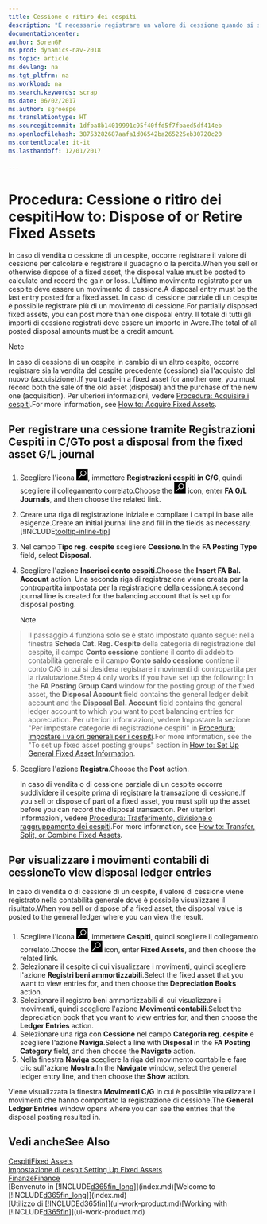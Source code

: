 ```yaml
---
title: Cessione o ritiro dei cespiti
description: "È necessario registrare un valore di cessione quando si scarta, si vende o si ritira un cespite."
documentationcenter: 
author: SorenGP
ms.prod: dynamics-nav-2018
ms.topic: article
ms.devlang: na
ms.tgt_pltfrm: na
ms.workload: na
ms.search.keywords: scrap
ms.date: 06/02/2017
ms.author: sgroespe
ms.translationtype: HT
ms.sourcegitcommit: 1dfba8b14019991c95f40ffd5f7fbaed5df414eb
ms.openlocfilehash: 38753282687aafa1d06542ba265225eb30720c20
ms.contentlocale: it-it
ms.lasthandoff: 12/01/2017

---
```

# <a name="how-to-dispose-of-or-retire-fixed-assets"></a><span data-ttu-id="8df1f-103">Procedura: Cessione o ritiro dei cespiti</span><span class="sxs-lookup"><span data-stu-id="8df1f-103">How to: Dispose of or Retire Fixed Assets</span></span>
<span data-ttu-id="8df1f-104">In caso di vendita o cessione di un cespite, occorre registrare il valore di cessione per calcolare e registrare il guadagno o la perdita.</span><span class="sxs-lookup"><span data-stu-id="8df1f-104">When you sell or otherwise dispose of a fixed asset, the disposal value must be posted to calculate and record the gain or loss.</span></span> <span data-ttu-id="8df1f-105">L'ultimo movimento registrato per un cespite deve essere un movimento di cessione.</span><span class="sxs-lookup"><span data-stu-id="8df1f-105">A disposal entry must be the last entry posted for a fixed asset.</span></span> <span data-ttu-id="8df1f-106">In caso di cessione parziale di un cespite è possibile registrare più di un movimento di cessione.</span><span class="sxs-lookup"><span data-stu-id="8df1f-106">For partially disposed fixed assets, you can post more than one disposal entry.</span></span> <span data-ttu-id="8df1f-107">Il totale di tutti gli importi di cessione registrati deve essere un importo in Avere.</span><span class="sxs-lookup"><span data-stu-id="8df1f-107">The total of all posted disposal amounts must be a credit amount.</span></span>  

> [!NOTE]  
>   <span data-ttu-id="8df1f-108">In caso di cessione di un cespite in cambio di un altro cespite, occorre registrare sia la vendita del cespite precedente (cessione) sia l'acquisto del nuovo (acquisizione).</span><span class="sxs-lookup"><span data-stu-id="8df1f-108">If you trade-in a fixed asset for another one, you must record both the sale of the old asset (disposal) and the purchase of the new one (acquisition).</span></span> <span data-ttu-id="8df1f-109">Per ulteriori informazioni, vedere [Procedura: Acquisire i cespiti](fa-how-acquire.md).</span><span class="sxs-lookup"><span data-stu-id="8df1f-109">For more information, see [How to: Acquire Fixed Assets](fa-how-acquire.md).</span></span>  

## <a name="to-post-a-disposal-from-the-fixed-asset-gl-journal"></a><span data-ttu-id="8df1f-110">Per registrare una cessione tramite Registrazioni Cespiti in C/G</span><span class="sxs-lookup"><span data-stu-id="8df1f-110">To post a disposal from the fixed asset G/L journal</span></span>
1. <span data-ttu-id="8df1f-111">Scegliere l'icona ![Cerca pagina o report](media/ui-search/search_small.png "icona Cerca pagina o report"), immettere **Registrazioni cespiti in C/G**, quindi scegliere il collegamento correlato.</span><span class="sxs-lookup"><span data-stu-id="8df1f-111">Choose the ![Search for Page or Report](media/ui-search/search_small.png "Search for Page or Report icon") icon, enter **FA G/L Journals**, and then choose the related link.</span></span>  
2. <span data-ttu-id="8df1f-112">Creare una riga di registrazione iniziale e compilare i campi in base alle esigenze.</span><span class="sxs-lookup"><span data-stu-id="8df1f-112">Create an initial journal line and fill in the fields as necessary.</span></span> [!INCLUDE[tooltip-inline-tip](includes/tooltip-inline-tip_md.md)]  
3. <span data-ttu-id="8df1f-113">Nel campo **Tipo reg. cespite** scegliere **Cessione**.</span><span class="sxs-lookup"><span data-stu-id="8df1f-113">In the **FA Posting Type** field, select **Disposal**.</span></span>  
4. <span data-ttu-id="8df1f-114">Scegliere l'azione **Inserisci conto cespiti**.</span><span class="sxs-lookup"><span data-stu-id="8df1f-114">Choose the **Insert FA Bal. Account** action.</span></span> <span data-ttu-id="8df1f-115">Una seconda riga di registrazione viene creata per la contropartita impostata per la registrazione della cessione.</span><span class="sxs-lookup"><span data-stu-id="8df1f-115">A second journal line is created for the balancing account that is set up for disposal posting.</span></span>  

    > [!NOTE]  
>   <span data-ttu-id="8df1f-116">Il passaggio 4 funziona solo se è stato impostato quanto segue: nella finestra **Scheda Cat. Reg. Cespite** della categoria di registrazione del cespite, il campo **Conto cessione** contiene il conto di addebito contabilità generale e il campo **Conto saldo cessione** contiene il conto C/G in cui si desidera registrare i movimenti di contropartita per la rivalutazione.</span><span class="sxs-lookup"><span data-stu-id="8df1f-116">Step 4 only works if you have set up the following: In the **FA Posting Group Card** window for the posting group of the fixed asset, the **Disposal Account** field contains the general ledger debit account and the **Disposal Bal. Account** field contains the general ledger account to which you want to post balancing entries for appreciation.</span></span> <span data-ttu-id="8df1f-117">Per ulteriori informazioni, vedere Impostare la sezione "Per impostare categorie di registrazione cespiti" in [Procedura: Impostare i valori generali per i cespiti](fa-how-setup-general.md).</span><span class="sxs-lookup"><span data-stu-id="8df1f-117">For more information, see the "To set up fixed asset posting groups" section in [How to: Set Up General Fixed Asset Information](fa-how-setup-general.md).</span></span>  
5. <span data-ttu-id="8df1f-118">Scegliere l'azione **Registra**.</span><span class="sxs-lookup"><span data-stu-id="8df1f-118">Choose the **Post** action.</span></span>  

    <span data-ttu-id="8df1f-119">In caso di vendita o di cessione parziale di un cespite occorre suddividere il cespite prima di registrare la transazione di cessione.</span><span class="sxs-lookup"><span data-stu-id="8df1f-119">If you sell or dispose of part of a fixed asset, you must split up the asset before you can record the disposal transaction.</span></span> <span data-ttu-id="8df1f-120">Per ulteriori informazioni, vedere [Procedura: Trasferimento, divisione o raggruppamento dei cespiti](fa-how-trans-split-combine.md).</span><span class="sxs-lookup"><span data-stu-id="8df1f-120">For more information, see [How to: Transfer, Split, or Combine Fixed Assets](fa-how-trans-split-combine.md).</span></span>  

## <a name="to-view-disposal-ledger-entries"></a><span data-ttu-id="8df1f-121">Per visualizzare i movimenti contabili di cessione</span><span class="sxs-lookup"><span data-stu-id="8df1f-121">To view disposal ledger entries</span></span>
<span data-ttu-id="8df1f-122">In caso di vendita o di cessione di un cespite, il valore di cessione viene registrato nella contabilità generale dove è possibile visualizzare il risultato.</span><span class="sxs-lookup"><span data-stu-id="8df1f-122">When you sell or dispose of a fixed asset, the disposal value is posted to the general ledger where you can view the result.</span></span>  

1. <span data-ttu-id="8df1f-123">Scegliere l'icona ![Cerca pagina o report](media/ui-search/search_small.png "icona Cerca pagina o report"), immettere **Cespiti**, quindi scegliere il collegamento correlato.</span><span class="sxs-lookup"><span data-stu-id="8df1f-123">Choose the ![Search for Page or Report](media/ui-search/search_small.png "Search for Page or Report icon") icon, enter **Fixed Assets**, and then choose the related link.</span></span>  
2. <span data-ttu-id="8df1f-124">Selezionare il cespite di cui visualizzare i movimenti, quindi scegliere l'azione **Registri beni ammortizzabili**.</span><span class="sxs-lookup"><span data-stu-id="8df1f-124">Select the fixed asset that you want to view entries for, and then choose the **Depreciation Books** action.</span></span>  
3. <span data-ttu-id="8df1f-125">Selezionare il registro beni ammortizzabili di cui visualizzare i movimenti, quindi scegliere l'azione **Movimenti contabili**.</span><span class="sxs-lookup"><span data-stu-id="8df1f-125">Select the depreciation book that you want to view entries for, and then choose the **Ledger Entries** action.</span></span>  
4. <span data-ttu-id="8df1f-126">Selezionare una riga con **Cessione** nel campo **Categoria reg. cespite** e scegliere l'azione **Naviga**.</span><span class="sxs-lookup"><span data-stu-id="8df1f-126">Select a line with **Disposal** in the **FA Posting Category** field, and then choose the **Navigate** action.</span></span>  
5. <span data-ttu-id="8df1f-127">Nella finestra **Naviga** scegliere la riga del movimento contabile e fare clic sull'azione **Mostra**.</span><span class="sxs-lookup"><span data-stu-id="8df1f-127">In the **Navigate** window, select the general ledger entry line, and then choose the **Show** action.</span></span>  

<span data-ttu-id="8df1f-128">Viene visualizzata la finestra **Movimenti C/G** in cui è possibile visualizzare i movimenti che hanno comportato la registrazione di cessione.</span><span class="sxs-lookup"><span data-stu-id="8df1f-128">The **General Ledger Entries** window opens where you can see the entries that the disposal posting resulted in.</span></span>  

## <a name="see-also"></a><span data-ttu-id="8df1f-129">Vedi anche</span><span class="sxs-lookup"><span data-stu-id="8df1f-129">See Also</span></span>
[<span data-ttu-id="8df1f-130">Cespiti</span><span class="sxs-lookup"><span data-stu-id="8df1f-130">Fixed Assets</span></span>](fa-manage.md)  
[<span data-ttu-id="8df1f-131">Impostazione di cespiti</span><span class="sxs-lookup"><span data-stu-id="8df1f-131">Setting Up Fixed Assets</span></span>](fa-setup.md)  
[<span data-ttu-id="8df1f-132">Finanze</span><span class="sxs-lookup"><span data-stu-id="8df1f-132">Finance</span></span>](finance.md)  
<span data-ttu-id="8df1f-133">[Benvenuto in [!INCLUDE[d365fin_long](includes/d365fin_long_md.md)]](index.md)</span><span class="sxs-lookup"><span data-stu-id="8df1f-133">[Welcome to [!INCLUDE[d365fin_long](includes/d365fin_long_md.md)]](index.md)</span></span>  
<span data-ttu-id="8df1f-134">[Utilizzo di [!INCLUDE[d365fin](includes/d365fin_md.md)]](ui-work-product.md)</span><span class="sxs-lookup"><span data-stu-id="8df1f-134">[Working with [!INCLUDE[d365fin](includes/d365fin_md.md)]](ui-work-product.md)</span></span>

